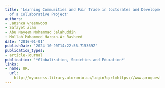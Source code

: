 ```yaml
---
title: 'Learning Communities and Fair Trade in Doctorates and Development: Report
  of a Collaborative Project'
authors:
- Janinka Greenwood
- Safayet Alam
- Abu Nayeem Mohammad Salahuddin
- Mollah Mohammed Haroon-Ar Rasheed
date: '2016-01-01'
publishDate: '2024-10-10T14:22:56.715369Z'
publication_types:
- article-journal
publication: '*Globalisation, Societies and Education*'
links:
- name: URL
  url: 
    http://myaccess.library.utoronto.ca/login?qurl=https://www.proquest.com/docview/1826521504?accountid=14771&bdid=38382&_bd=LbDXB8zgF7HVEAusNhF2ReIgbu8%3D
---
```


